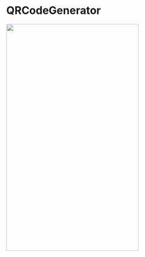 # QRCodeGenerator
<div>
<img height="600" width="350" src="https://user-images.githubusercontent.com/94646802/158470903-761bed12-1cfe-434a-ad00-a931024a4eb5.gif">
</div>
  
  
